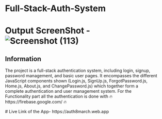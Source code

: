# Full-Stack-Auth-System 
# Output ScreenShot -![Screenshot (113)](https://github.com/user-attachments/assets/0ad89ff2-c424-4500-aeae-5762ab3ba21e)
<h2>Information</h2>
<p>The project is a full-stack authentication system, including login, signup, password management, and basic user pages. It encompasses the different JavaScript components shown (Login.js, SignUp.js, ForgotPassword.js, Home.js, About.js, and ChangePassword.js) which together form a complete authentication and user management system.
For the Functionality part all the authentication is done with 🔥https://firebase.google.com/ 🔥</p>
# Live Link of the App- https://auth8march.web.app
